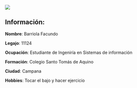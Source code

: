 ![](https://lh3.googleusercontent.com/p5AzIi7uKe7mFPFqfx06LyeVbZL7yJBZyWIrDuMaoHpU5rxsARB2pPX5SgWXv0hR-2RSaDJbmaerC94Ek7e5dP7Js3kaWTfOs5UoNXpKayT-tFf410zCSalLETCTtDV26l-OhLzHn0VW160Tajs2jpkZEqeR3Ru_2265gyuhRzFzWvwqnY6b0hWuL9jFSs-fT72eOHeAvQ_gnf477M6u-ECTjzaN1Hy90WtfwAcFPTSDfo_4E6XorqIa0bwRX-4uK5QBYbv6c-Qm_FT1TiD4HlgLOLvTBOCnslV4YUU7u5qSfeesrovPUbpCcs0XlezavdVmemQFwx9XOEwRuLBxh9t-kfZMF6Yzz_B4nRT2yGf1iZZoTVGt6GE6pfqFIz78OEK27KLIejeyU5SgL3rkbCnTkA9YFpubT7K_usdgPfpCTQPIAna0BQ3gDIVG1po4ueEnszdSOMi-cn-fz-lZTJ6mG53HAGzq50RJIfW4wij52EedjglvegWiAk9825hEbvtUDiGQ9OC2OabQ6MOs21yV5EKdVDa-G0kyscD9TXncKH3Jv7vL-YkupLOGuKxs9uJyQylRWXUT7QeAys2Wae6IFSI0cWvnbp5yreabJqhLX-NApYe6GpJcAFHXGzQN5x8sdV1gOngjITDvpeejyak9jtrpECC83loO5k-Wr0olH9QuJsRcDIKIX0oI=w263-h351-no)

## Información:
**Nombre**: Barriola Facundo

**Legajo**: 11124

**Ocupación**: Estudiante de Ingeniría en Sistemas de información

**Formación**: Colegio Santo Tomás de Aquino

**Ciudad**: Campana

**Hobbies**: Tocar el bajo y hacer ejercicio
